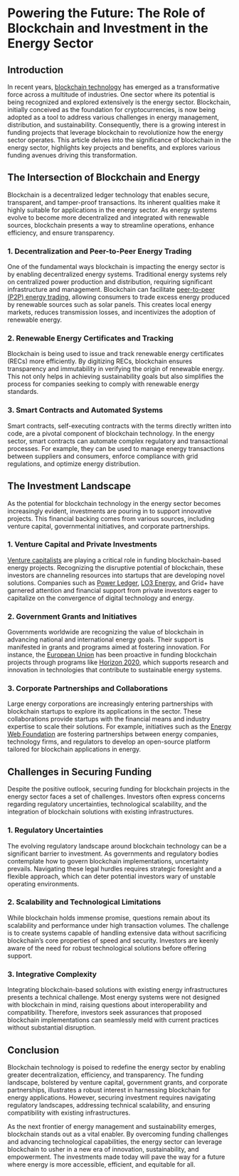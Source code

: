 # Powering the Future: The Role of Blockchain and Investment in the Energy Sector

## Introduction

In recent years, [blockchain technology](https://www.investopedia.com/terms/b/blockchain.asp) has emerged as a transformative force across a multitude of industries. One sector where its potential is being recognized and explored extensively is the energy sector. Blockchain, initially conceived as the foundation for cryptocurrencies, is now being adopted as a tool to address various challenges in energy management, distribution, and sustainability. Consequently, there is a growing interest in funding projects that leverage blockchain to revolutionize how the energy sector operates. This article delves into the significance of blockchain in the energy sector, highlights key projects and benefits, and explores various funding avenues driving this transformation.

## The Intersection of Blockchain and Energy

Blockchain is a decentralized ledger technology that enables secure, transparent, and tamper-proof transactions. Its inherent qualities make it highly suitable for applications in the energy sector. As energy systems evolve to become more decentralized and integrated with renewable sources, blockchain presents a way to streamline operations, enhance efficiency, and ensure transparency.

### 1. Decentralization and Peer-to-Peer Energy Trading

One of the fundamental ways blockchain is impacting the energy sector is by enabling decentralized energy systems. Traditional energy systems rely on centralized power production and distribution, requiring significant infrastructure and management. Blockchain can facilitate [peer-to-peer (P2P) energy trading](https://www.powerledger.io/technology), allowing consumers to trade excess energy produced by renewable sources such as solar panels. This creates local energy markets, reduces transmission losses, and incentivizes the adoption of renewable energy.

### 2. Renewable Energy Certificates and Tracking

Blockchain is being used to issue and track renewable energy certificates (RECs) more efficiently. By digitizing RECs, blockchain ensures transparency and immutability in verifying the origin of renewable energy. This not only helps in achieving sustainability goals but also simplifies the process for companies seeking to comply with renewable energy standards.

### 3. Smart Contracts and Automated Systems

Smart contracts, self-executing contracts with the terms directly written into code, are a pivotal component of blockchain technology. In the energy sector, smart contracts can automate complex regulatory and transactional processes. For example, they can be used to manage energy transactions between suppliers and consumers, enforce compliance with grid regulations, and optimize energy distribution.

## The Investment Landscape

As the potential for blockchain technology in the energy sector becomes increasingly evident, investments are pouring in to support innovative projects. This financial backing comes from various sources, including venture capital, governmental initiatives, and corporate partnerships.

### 1. Venture Capital and Private Investments

[Venture capitalists](https://www.forbes.com/vc) are playing a critical role in funding blockchain-based energy projects. Recognizing the disruptive potential of blockchain, these investors are channeling resources into startups that are developing novel solutions. Companies such as [Power Ledger](https://www.powerledger.io), [LO3 Energy](https://lo3energy.com), and Grid+ have garnered attention and financial support from private investors eager to capitalize on the convergence of digital technology and energy.

### 2. Government Grants and Initiatives

Governments worldwide are recognizing the value of blockchain in advancing national and international energy goals. Their support is manifested in grants and programs aimed at fostering innovation. For instance, the [European Union](https://ec.europa.eu/info/funding-tenders/opportunities/portal/screen/home) has been proactive in funding blockchain projects through programs like [Horizon 2020](https://ec.europa.eu/programmes/horizon2020/), which supports research and innovation in technologies that contribute to sustainable energy systems.

### 3. Corporate Partnerships and Collaborations

Large energy corporations are increasingly entering partnerships with blockchain startups to explore its applications in the sector. These collaborations provide startups with the financial means and industry expertise to scale their solutions. For example, initiatives such as the [Energy Web Foundation](https://www.energyweb.org) are fostering partnerships between energy companies, technology firms, and regulators to develop an open-source platform tailored for blockchain applications in energy.

## Challenges in Securing Funding

Despite the positive outlook, securing funding for blockchain projects in the energy sector faces a set of challenges. Investors often express concerns regarding regulatory uncertainties, technological scalability, and the integration of blockchain solutions with existing infrastructures.

### 1. Regulatory Uncertainties

The evolving regulatory landscape around blockchain technology can be a significant barrier to investment. As governments and regulatory bodies contemplate how to govern blockchain implementations, uncertainty prevails. Navigating these legal hurdles requires strategic foresight and a flexible approach, which can deter potential investors wary of unstable operating environments.

### 2. Scalability and Technological Limitations

While blockchain holds immense promise, questions remain about its scalability and performance under high transaction volumes. The challenge is to create systems capable of handling extensive data without sacrificing blockchain’s core properties of speed and security. Investors are keenly aware of the need for robust technological solutions before offering support.

### 3. Integrative Complexity

Integrating blockchain-based solutions with existing energy infrastructures presents a technical challenge. Most energy systems were not designed with blockchain in mind, raising questions about interoperability and compatibility. Therefore, investors seek assurances that proposed blockchain implementations can seamlessly meld with current practices without substantial disruption.

## Conclusion

Blockchain technology is poised to redefine the energy sector by enabling greater decentralization, efficiency, and transparency. The funding landscape, bolstered by venture capital, government grants, and corporate partnerships, illustrates a robust interest in harnessing blockchain for energy applications. However, securing investment requires navigating regulatory landscapes, addressing technical scalability, and ensuring compatibility with existing infrastructures.

As the next frontier of energy management and sustainability emerges, blockchain stands out as a vital enabler. By overcoming funding challenges and advancing technological capabilities, the energy sector can leverage blockchain to usher in a new era of innovation, sustainability, and empowerment. The investments made today will pave the way for a future where energy is more accessible, efficient, and equitable for all.